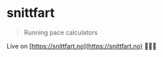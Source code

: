# snittfart

> Running pace calculators

Live on [https://snittfart.no](https://snittfart.no) 🏃🏽‍♀️
